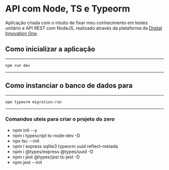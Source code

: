 # API com Node, TS e Typeorm

Aplicação criada com o intuito de fixar meu conhecimento em testes unitário e API REST com NodeJS,
realizado através da plataforma da [Digital Innovation One](https://www.dio.me/en).

## Como inicializar a aplicação

---
    npm run dev
---

## Como instanciar o banco de dados para

---
    npm typeorm migration:run
---

### Comandos uteis para criar o projeto do zero

- npm init --y
- npm i typescript ts-node-dev -D
- npx tsc --init
- npm i express sqlite3 typeorm uuid reflect-metada
- npm i @types/express @types/uuid -D
- npm i jest @types/jest ts-jest -D
- npm jest --init
